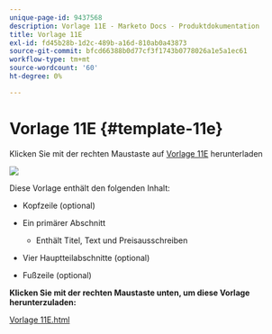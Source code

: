 ```yaml
---
unique-page-id: 9437568
description: Vorlage 11E - Marketo Docs - Produktdokumentation
title: Vorlage 11E
exl-id: fd45b28b-1d2c-489b-a16d-810ab0a43873
source-git-commit: bfcd66388b0d77cf3f1743b0778026a1e5a1ec61
workflow-type: tm+mt
source-wordcount: '60'
ht-degree: 0%

---
```


# Vorlage 11E {#template-11e}

Klicken Sie mit der rechten Maustaste auf [Vorlage 11E](https://experienceleague.adobe.com/landing/marketo/lp-templates/template-11e.html) herunterladen

![](assets/image2015-8-4-10-3a34-3a30.png)

Diese Vorlage enthält den folgenden Inhalt:

* Kopfzeile (optional)
* Ein primärer Abschnitt

   * Enthält Titel, Text und Preisausschreiben

* Vier Hauptteilabschnitte (optional)
* Fußzeile (optional)

**Klicken Sie mit der rechten Maustaste unten, um diese Vorlage herunterzuladen:**

[Vorlage 11E.html](https://experienceleague.adobe.com/landing/marketo/lp-templates/template-11e.html)

